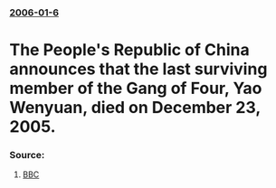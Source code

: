 ### [2006-01-6](/news/2006/01/6/index.md)

#  The People's Republic of China announces that the last surviving member of the Gang of Four, Yao Wenyuan, died on December 23, 2005. 




### Source:

1. [BBC](http://news.bbc.co.uk/2/hi/asia-pacific/4586896.stm)
